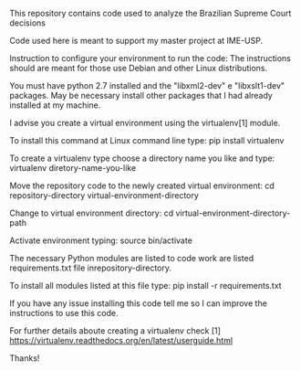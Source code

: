 This repository contains code used to analyze the Brazilian Supreme Court decisions 

Code used here is meant to support my master project at IME-USP. 

Instruction to configure your environment to run the code:
The instructions should are meant for those use Debian and other Linux distributions.

You must have python 2.7 installed and the "libxml2-dev" e "libxslt1-dev" packages.
May be necessary install other packages that I had already installed at my machine.

I advise you create a virtual environment using the virtualenv[1] module.

To install this command at Linux command line type:
pip install virtualenv

To create a virtualenv type choose a directory name you like and type:
virtualenv diretory-name-you-like

Move the repository code to the newly created virtual environment:
cd repository-directory  virtual-environment-directory 

Change to virtual environment directory:
cd virtual-environment-directory-path

Activate environment typing:
source bin/activate

The necessary Python modules are listed to code work are listed
requirements.txt file inrepository-directory.

To install all modules listed at this file type:
pip install -r requirements.txt

If you have any issue installing this code tell me so I can improve the instructions to use this code.

For further details aboute creating a virtualenv check
[1] https://virtualenv.readthedocs.org/en/latest/userguide.html

Thanks!
